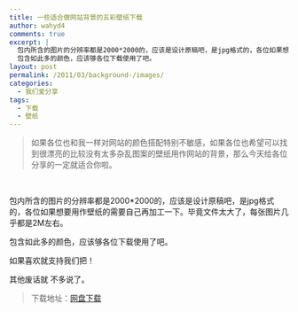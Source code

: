 ```yaml
---
title: 一些适合做网站背景的五彩壁纸下载
author: wahyd4
comments: true
excerpt: |
  包内所含的图片的分辨率都是2000*2000的，应该是设计原稿吧，是jpg格式的，各位如果想要用作壁纸的需要自己再加工一下。毕竟文件太大了，每张图片几乎都是2M左右。
  包含如此多的颜色，应该够各位下载使用了吧。
layout: post
permalink: /2011/03/background-/images/
categories:
  - 我们爱分享
tags:
  - 下载
  - 壁纸
---
```

> 如果各位也和我一样对网站的颜色搭配特别不敏感，如果各位也希望可以找到很漂亮的比较没有太多杂乱图案的壁纸用作网站的背景，那么今天给各位分享的一定就适合你啦。

 

包内所含的图片的分辨率都是2000*2000的，应该是设计原稿吧，是jpg格式的，各位如果想要用作壁纸的需要自己再加工一下。毕竟文件太大了，每张图片几乎都是2M左右。

包含如此多的颜色，应该够各位下载使用了吧。

如果喜欢就支持我们把！

其他废话就 不多说了。

> 下载地址：<a href="http://u.115.com/file/t1e2944734" target="_blank">网盘下载</a>
